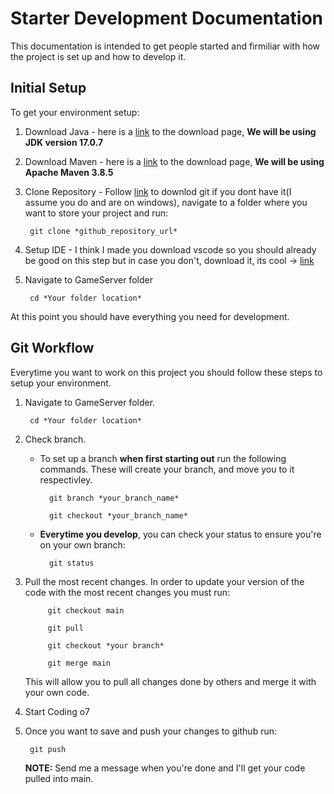 # Starter Development Documentation
This documentation is intended to get people started and firmiliar with how the project is set up and how to develop it. 

## Initial Setup
To get your environment setup:
1. Download Java - here is a [link](https://www.oracle.com/java/technologies/downloads/) to the download page, **We will be using JDK version 17.0.7**
1. Download Maven - here is a [link](https://maven.apache.org/download.cgi) to the download page, **We will be using Apache Maven 3.8.5**
1. Clone Repository - Follow [link](https://www.simplilearn.com/tutorials/git-tutorial/git-installation-on-windows) to downlod git if you dont have it(I assume you do and are on windows), navigate to a folder where you want to store your project and run:

        git clone *github_repository_url*

1. Setup IDE - I think I made you download vscode so you should already be good on this step but in case you don't, download it, its cool -> [link](https://code.visualstudio.com/download) 
1. Navigate to GameServer folder

        cd *Your folder location*


At this point you should have everything you need for development.

## Git Workflow
Everytime you want to work on this project you should follow these steps to setup your environment.
1. Navigate to GameServer folder.

        cd *Your folder location*

1. Check branch.
    - To set up a branch **when first starting out** run the following commands. These will create your branch, and move you to it respectivley. 

            git branch *your_branch_name*

            git checkout *your_branch_name*
    
    - **Everytime you develop**, you can check your status to ensure you're on your own branch:

            git status

1. Pull the most recent changes.
    In order to update your version of the code with the most recent changes you must run:

            git checkout main

            git pull

            git checkout *your branch*

            git merge main
    
    This will allow you to pull all changes done by others and merge it with your own code.

1. Start Coding o7
1. Once you want to save and push your changes to github run:
        
        git push

    **NOTE:** Send me a message when you're done and I'll get your code pulled into main. 
